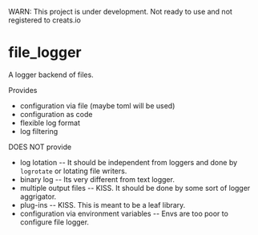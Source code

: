 WARN: This project is under development. Not ready to use and not registered to creats.io

# file_logger
A logger backend of files.

Provides

* configuration via file (maybe toml will be used)
* configuration as code
* flexible log format
* log filtering

DOES NOT provide

* log lotation -- It should be independent from loggers and done by `logrotate` or lotating file writers.
* binary log -- Its very different from text logger.
* multiple output files -- KISS. It should be done by some sort of logger aggrigator.
* plug-ins -- KISS. This is meant to be a leaf library.
* configuration via environment variables -- Envs are too poor to configure file logger.
